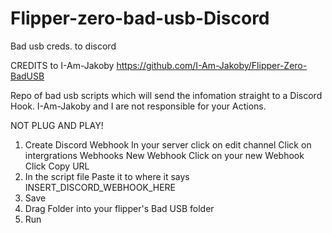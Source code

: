 # Flipper-zero-bad-usb-Discord
Bad usb creds. to discord

CREDITS to I-Am-Jakoby 
https://github.com/I-Am-Jakoby/Flipper-Zero-BadUSB

Repo of bad usb scripts which will send the infomation straight to a Discord Hook.
I-Am-Jakoby and I are not responsible for your Actions.


NOT PLUG AND PLAY!
1. Create Discord Webhook
    In your server click on edit channel
    Click on intergrations
    Webhooks
    New Webhook
    Click on your new Webhook 
    Click Copy URL
2. In the script file Paste it to where it says INSERT_DISCORD_WEBHOOK_HERE
3. Save
4. Drag Folder into your flipper's Bad USB folder
5. Run
    
